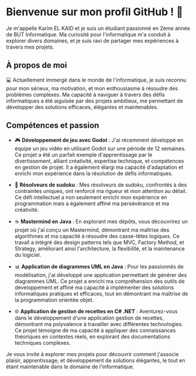 # Bienvenue sur mon profil GitHub !  👋

Je m'appelle Karim EL KAID et je suis un étudiant passionné en 2ème année de BUT Informatique. Ma curiosité pour l'informatique m'a conduit à explorer divers domaines, et je suis ravi de partager mes expériences à travers mes projets.

## À propos de moi

💻 Actuellement immergé dans le monde de l'informatique, je suis reconnu pour mon sérieux, ma motivation, et mon enthousiasme à résoudre des problèmes complexes. Ma capacité à naviguer à travers des défis informatiques a été aiguisée par des projets ambitieux, me permettant de développer des solutions efficaces, élégantes et maintenables.

## Compétences et passion

- 🎮 **Développement de jeu avec Godot** : J'ai récemment développé en équipe un jeu vidéo en utilisant Godot sur une période de 12 semaines. Ce projet a été un parfait exemple d'apprentissage par le divertissement, alliant créativité, expertise technique, et compétences en gestion de projet. Il a également élargi ma capacité d'adaptation et enrichi mon expérience dans la résolution de défis informatiques.

- 🧩 **Résolveurs de sudoku** : Mes résolveurs de sudoku, confrontés à des contraintes uniques, ont renforcé ma rigueur et mon attention au détail. Ce défi intellectuel a non seulement enrichi mon expérience en programmation mais a également affiné ma persévérance et ma créativité.

- ☕ **Mastermind en Java** : En explorant mes dépôts, vous découvrirez un projet où j'ai conçu un Mastermind, démontrant ma maîtrise des algorithmes et ma capacité à résoudre des casse-têtes logiques. Ce travail a intégré des design patterns tels que MVC, Factory Method, et Strategy, améliorant ainsi l'architecture, la flexibilité, et la maintenance du logiciel.

- 📊 **Application de diagrammes UML en Java** : Pour les passionnés de modélisation, j'ai développé une application permettant de générer des diagrammes UML. Ce projet a enrichi ma compréhension des outils de développement et affiné ma capacité à implémenter des solutions informatiques pratiques et efficaces, tout en démontrant ma maîtrise de la programmation orientée objet.

- 🌐 **Application de gestion de recettes en C# .NET** : Aventurez-vous dans le développement d'une application gestion de recettes, démontrant ma polyvalence à travailler avec différentes technologies. Ce projet témoigne de ma capacité à appliquer des connaissances théoriques en contextes réels, en explorant des documentations techniques complexes.

Je vous invite à explorer mes projets pour découvrir comment j'associe plaisir, apprentissage, et développement de solutions élégantes, le tout en étant maintenable dans le domaine de l'informatique.
